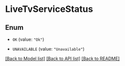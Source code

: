 # LiveTvServiceStatus

## Enum


* `OK` (value: `"Ok"`)

* `UNAVAILABLE` (value: `"Unavailable"`)


[[Back to Model list]](../README.md#documentation-for-models) [[Back to API list]](../README.md#documentation-for-api-endpoints) [[Back to README]](../README.md)


